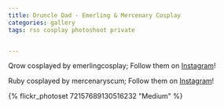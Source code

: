 ```yaml
---
title: Druncle Dad - Emerling & Mercenary Cosplay
categories: gallery
tags: rss cosplay photoshoot private


---
```


Qrow cosplayed by emerlingcosplay; Follow them on [Instagram](https://www.instagram.com/emerlingcosplay)!

Ruby cosplayed by mercenaryscum; Follow them on [Instagram](https://www.instagram.com/mercenaryscum)!

{% flickr_photoset 72157689130516232 "Medium" %}